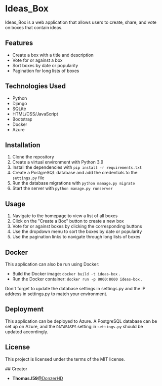 # Ideas_Box

Ideas_Box is a web application that allows users to create, share, and vote on boxes that contain ideas.

## Features

- Create a box with a title and description
- Vote for or against a box
- Sort boxes by date or popularity
- Pagination for long lists of boxes

## Technologies Used

- Python
- Django
- SQLite
- HTML/CSS/JavaScript
- Bootstrap
- Docker
- Azure

## Installation

1. Clone the repository
2. Create a virtual environment with Python 3.9
3. Install the dependencies with `pip install -r requirements.txt`
4. Create a PostgreSQL database and add the credentials to the `settings.py` file
5. Run the database migrations with `python manage.py migrate`
6. Start the server with `python manage.py runserver`

## Usage

1. Navigate to the homepage to view a list of all boxes
2. Click on the "Create a Box" button to create a new box
3. Vote for or against boxes by clicking the corresponding buttons
4. Use the dropdown menu to sort the boxes by date or popularity
5. Use the pagination links to navigate through long lists of boxes

## Docker
This application can also be run using Docker:
- Build the Docker image: `docker build -t ideas-box` .
- Run the Docker container: `docker run -p 8000:8000 ideas-box` .

Don't forget to update the database settings in settings.py and the IP address in settings.py to match your environment.

## Deployment
This application can be deployed to Azure. A PostgreSQL database can be set up on Azure, and the `DATABASES` setting in `settings.py` should be updated accordingly.

## License
This project is licensed under the terms of the MIT license.

## Creator
* **Thomas.l59**[@DonzerHD](https://github.com/DonzerHD)